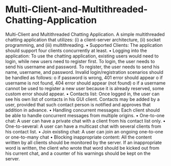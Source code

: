 # Multi-Client-and-Multithreaded-Chatting-Application
Multi-Client and Multithreaded Chatting Application.
A simple multithreaded chatting application that utilizes: (i) a client-server architecture, (ii) socket programming, and (iii) multithreading. 
• Supported Clients: The application should support four clients concurrently at least.
• Logging into the application: To use the chatting application, existing users would need to login, while new users need to register first. To login, the user needs to send his username and password. To register, the user needs to send his name, username, and password. Invalid login/registration scenarios should be handled as follows:
  o if password is wrong, 401 error should appear
  o if username is not found, 404 error should appear (not found)
  o if a username cannot be used to register a new user because it is already reserved, some custom error should appear.
• Contacts list: Once logged in, the user can see his own list of contacts in his GUI client. Contacts may be added by a user, provided that such contact person is notified and approves that addition in advance.
• Handling concurrent messages: Each client should be able to handle concurrent messages from multiple origins.
• One-to-one chat: A user can have a private chat with a client from his contact list only.
• One-to-several: A user can have a multicast chat with several clients from his contact list.
• Join existing chat: A user can join an ongoing one-to-one or one-to-many chat
• Blocking inappropriate content: All the content written by all clients should be monitored by the server. If an inappropriate word is written, the client who wrote that word should be kicked out from his current chat, and a counter of his warnings should be kept on the server.
